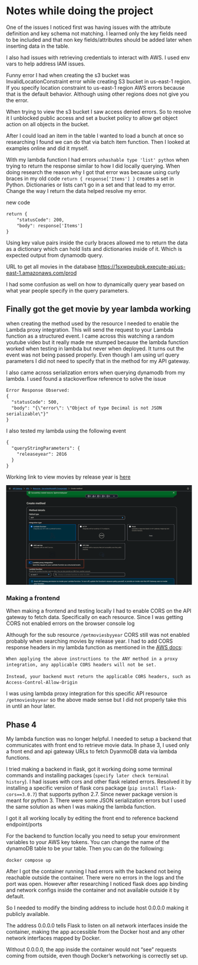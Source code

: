 # Notes while doing the project

One of the issues I noticed first was having issues with the attribute definition and key schema not matching. I learned only the key fields need to be included and that non key fields/attributes should be added later when inserting data in the table.

I also had issues with retrieving credentials to interact with AWS. I used env vars to help address IAM issues.

Funny error I had when creating the s3 bucket was InvalidLocationConstraint error while creating S3 bucket in us-east-1 region. If you specify location constraint to us-east-1 region AWS errors because that is the default behavior. Although using other regions does not give you the error.

When trying to view the s3 bucket I saw access denied errors. So to resolve it I unblocked public access and set a bucket policy to allow get object action on all objects in the bucket.

After I could load an item in the table I wanted to load a bunch at once so researching I found we can do that via batch item function. Then I looked at examples online and did it myself.

With my lambda function I had errors `unhashable type 'list' python` when trying to return the response similar to how I did locally querying. When doing research the reason why I got that error was because using curly braces in my old code `return { response['Items'] }` creates a set in Python. Dictionaries or lists can't go in a set and that lead to my error. Change the way I return the data helped resolve my error.

new code

```
return {
    "statusCode": 200,
    "body": response['Items']
}
```

Using key value pairs inside the curly braces allowed me to return the data as a dictionary which can hold lists and dictionaries inside of it. Which is expected output from dynamodb query.

URL to get all movies in the database
https://1sxwpeubpk.execute-api.us-east-1.amazonaws.com/prod

I had some confusion as well on how to dynamically query year based on what year people specify in the query parameters.

## Finally got the get movie by year lambda working 

when creating the method used by the resource I needed to enable the Lambda proxy integration.
This will send the request to your Lambda function as a structured event. I came across this watching a random youtube video but it really made me stumped because the lambda function worked when testing in lambda but never when deployed. It turns out the event was not being passed properly. Even though I am using url query parameters I did not need to specify that in the method for my API gateway.

I also came across serialization errors when querying dynamodb from my lambda. I used found a stackoverflow reference to solve the issue

```
Error Response Observed:
{
  "statusCode": 500,
  "body": "{\"error\": \"Object of type Decimal is not JSON serializable\"}"
}

```

I also tested my lambda using the following event

```
{
  "queryStringParameters": {
    "releaseyear": 2016
  }
}
```

Working link to view movies by release year is [here](https://1sxwpeubpk.execute-api.us-east-1.amazonaws.com/prod/getmoviesbyyear?releaseyear=1999)

![alt text](/resources/image.png)


### Making a frontend

When making a frontend and testing locally I had to enable CORS on the API gateway to fetch data. Specifically on each resource. Since I was getting CORS not enabled errors on the browser console log

Although for the sub resource `/getmoviesbyyear` CORS still was not enabled probably when searching movies by release year. I had to add CORS response headers in my lambda function as mentioned in the [AWS docs](https://docs.aws.amazon.com/apigateway/latest/developerguide/how-to-cors-console.html):

```
When applying the above instructions to the ANY method in a proxy integration, any applicable CORS headers will not be set. 

Instead, your backend must return the applicable CORS headers, such as Access-Control-Allow-Origin
```

I was using lambda proxy integration for this specific API resource `/getmoviesbyyear` so the above made sense but I did not properly take this in until an hour later.

## Phase 4

My lambda function was no longer helpful. I needed to setup a backend that communicates with front end to retrieve movie data. In phase 3, I used only a front end and api gateway URLs to fetch DyanmoDB data via lambda functions.

I tried making a backend in flask, got it working doing some terminal commands and installing packages (`specify later check terminal history`). I had issues with cors and other flask related errors. Resolved it by installing a specific version of flask cors package (`pip install flask-cors==3.0.7`) that supports python 2.7. Since newer package version is meant for python 3. There were some JSON serialization errors but I used the same solution as when I was making the lambda function.

I got it all working locally by editing the front end to reference backend endpoint/ports

For the backend to function locally you need to setup your environment variables to your AWS key tokens. You can change the name of the dynamoDB table to be your table. Then you can do the following:

`docker compose up`

After I got the container running I had errors with the backend not being reachable outside the container. There were no errors in the logs and the port was open. However after researching I noticed flask does app binding and network configs inside the container and not available outside it by default.

So I needed to modify the binding address to include host 0.0.0.0 making it publicly available. 

The address 0.0.0.0 tells Flask to listen on all network interfaces inside the container, making the app accessible from the Docker host and any other network interfaces mapped by Docker.

Without 0.0.0.0, the app inside the container would not “see” requests coming from outside, even though Docker’s networking is correctly set up.
